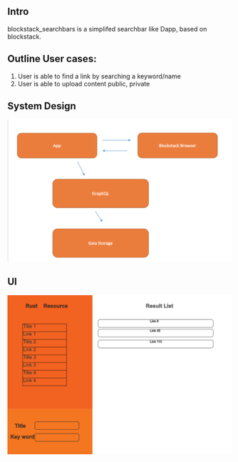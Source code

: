 
## Intro
blockstack_searchbars is a simplifed searchbar like Dapp, based on blockstack.

## Outline User cases:
1. User is able to find a link by searching a keyword/name
2. User is able to upload content public, private

## System Design
![](BSB.png)

## UI
![](V1.png)
